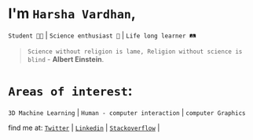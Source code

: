 # I'm `Harsha Vardhan`, 
`Student 👨‍🎓` | `Science enthusiast 🧠` | `Life long learner 🛤️`
> `Science without religion is lame, Religion without science is blind` - **Albert Einstein**.

# `Areas of interest`: 
`3D Machine Learning` | `Human - computer interaction` | `computer Graphics`

find me at: 
[`Twitter`](https://twitter.com/Harsha_nh_dev) |
[`Linkedin`](https://www.linkedin.com/in/harsha-vardhan-nagarajan-67b492243/) |
[`Stackoverflow`](https://stackoverflow.com/users/19511391/harshavardhansde) |


